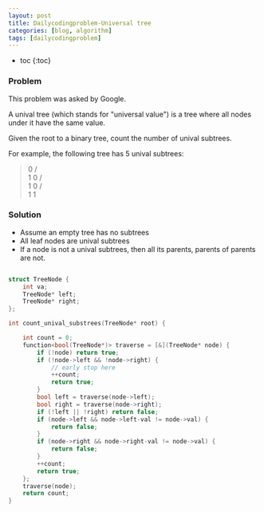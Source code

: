 ```yaml
---
layout: post
title: Dailycodingproblem-Universal tree
categories: [blog, algorithm]
tags: [dailycodingproblem]
---
```


+ toc
{:toc}

### Problem

This problem was asked by Google.

A unival tree (which stands for "universal value") is a tree where all nodes under it have the same value.

Given the root to a binary tree, count the number of unival subtrees.

For example, the following tree has 5 unival subtrees:

>    0
>   / \
>  1   0
>     / \
>    1   0
>   / \
>  1   1

### Solution

+ Assume an empty tree has no subtrees
+ All leaf nodes are unival subtrees
+ If a node is not a unival subtrees, then all its parents, parents of parents are not.

```cpp

struct TreeNode {
    int va;
    TreeNode* left;
    TreeNode* right;
};

int count_unival_substrees(TreeNode* root) {

    int count = 0;
    function<bool(TreeNode*)> traverse = [&](TreeNode* node) {
        if (!node) return true;
        if (!node->left && !node->right) {
            // early stop here
            ++count;
            return true;
        }
        bool left = traverse(node->left);
        bool right = traverse(node->right);
        if (!left || !right) return false;
        if (node->left && node->left-val != node->val) {
            return false;
        }
        if (node->right && node->right-val != node->val) {
            return false;
        }
        ++count;
        return true;
    };
    traverse(node);
    return count;
}
```
